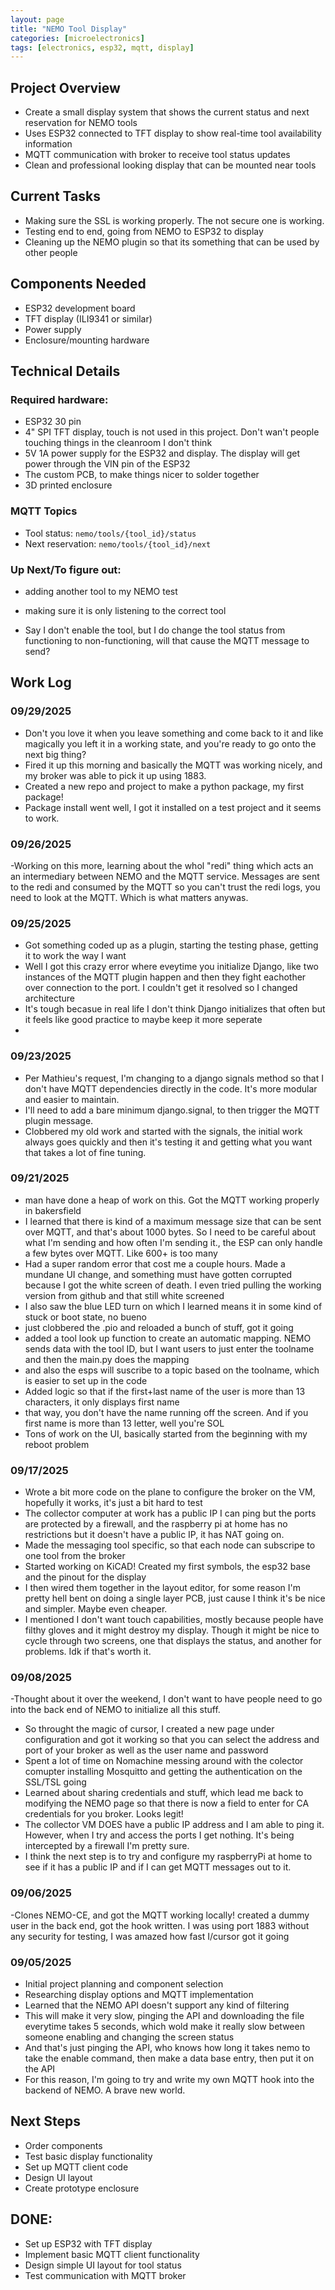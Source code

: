 ```yaml
---
layout: page
title: "NEMO Tool Display"
categories: [microelectronics]
tags: [electronics, esp32, mqtt, display]
---
```


## Project Overview
- Create a small display system that shows the current status and next reservation for NEMO tools
- Uses ESP32 connected to TFT display to show real-time tool availability information
- MQTT communication with broker to receive tool status updates
- Clean and professional looking display that can be mounted near tools

## Current Tasks
- Making sure the SSL is working properly. The not secure one is working.
- Testing end to end, going from NEMO to ESP32 to display
- Cleaning up the NEMO plugin so that its something that can be used by other people


## Components Needed
- ESP32 development board
- TFT display (ILI9341 or similar)
- Power supply
- Enclosure/mounting hardware

## Technical Details
### Required hardware:
- ESP32 30 pin
- 4" SPI TFT display, touch is not used in this project. Don't wan't people touching things in the cleanroom I don't think
- 5V 1A power supply for the ESP32 and display. The display will get power through the VIN pin of the ESP32
- The custom PCB, to make things nicer to solder together
- 3D printed enclosure

### MQTT Topics
- Tool status: `nemo/tools/{tool_id}/status`
- Next reservation: `nemo/tools/{tool_id}/next`

### Up Next/To figure out:
- adding another tool to my NEMO test
- making sure it is only listening to the correct tool

- Say I don't enable the tool, but I do change the tool status from functioning to non-functioning, will that cause the MQTT message to send?

## Work Log

### 09/29/2025
- Don't you love it when you leave something and come back to it and like magically you left it in a working state, and you're ready to go onto the next big thing?
- Fired it up this morning and basically the MQTT was working nicely, and my broker was able to pick it up using 1883.
- Created a new repo and project to make a python package, my first package!
- Package install went well, I got it installed on a test project and it seems to work.

### 09/26/2025
-Working on this more, learning about the whol "redi" thing which acts an an intermediary between NEMO and the MQTT service. Messages are sent to the redi and consumed by the MQTT so you can't trust the redi logs, you need to look at the MQTT. Which is what matters anywas. 

### 09/25/2025
- Got something coded up as a plugin, starting the testing phase, getting it to work the way I want
- Well I got this crazy error where eveytime you initialize Django, like two instances of the MQTT plugin happen and then they fight eachother over connection to the port. I couldn't get it resolved so I changed architecture
- It's tough becasue in real life I don't think Django initializes that often but it feels like good practice to maybe keep it more seperate
- 

### 09/23/2025
- Per Mathieu's request, I'm changing to a django signals method so that I don't have MQTT dependencies directly in the code. It's more modular and easier to maintain.
- I'll need to add a bare minimum django.signal, to then trigger the MQTT plugin message.
- Clobbered my old work and started with the signals, the initial work always goes quickly and then it's testing it and getting what you want that takes a lot of fine tuning. 

### 09/21/2025
- man have done a heap of work on this. Got the MQTT working properly in bakersfield
- I learned that there is kind of a maximum message size that can be sent over MQTT, and that's about 1000 bytes. So I need to be careful about what I'm sending and how often I'm sending it., the ESP can only handle a few bytes over MQTT. Like 600+ is too many
- Had a super random error that cost me a couple hours. Made a mundane UI change, and something must have gotten corrupted because I got the white screen of death. I even tried pulling the working version from github and that still white screened
- I also saw the blue LED turn on which I learned means it in some kind of stuck or boot state, no bueno
- just clobbered the .pio and reloaded a bunch of stuff, got it going
- added a tool look up function to create an automatic mapping. NEMO sends data with the tool ID, but I want users to just enter the toolname and then the main.py does the mapping
- and also the esps will suscribe to a topic based on the toolname, which is easier to set up in the code
- Added logic so that if the first+last name of the user is more than 13 characters, it only displays first name
- that way, you don't have the name running off the screen. And if you first name is more than 13 letter, well you're SOL
- Tons of work on the UI, basically started from the beginning with my reboot problem

### 09/17/2025
- Wrote a bit more code on the plane to configure the broker on the VM, hopefully it works, it's just a bit hard to test
- The collector computer at work has a public IP I can ping but the ports are protected by a firewall, and the raspberry pi at home has no restrictions but it doesn't have a public IP, it has NAT going on. 
- Made the messaging tool specific, so that each node can subscripe to one tool from the broker
- Started working on KiCAD! Created my first symbols, the esp32 base and the pinout for the display
- I then wired them together in the layout editor, for some reason I'm pretty hell bent on doing a single layer PCB, just cause I think it's be nice and simpler. Maybe even cheaper.
- I mentioned I don't want touch capabilities, mostly because people have filthy gloves and it might destroy my display. Though it might be nice to cycle through two screens, one that displays the status, and another for problems. Idk if that's worth it. 

### 09/08/2025
-Thought about it over the weekend, I don't want to have people need to go into the back end of NEMO to initialize all this stuff.
- So throught the magic of cursor, I created a new page under configuration and got it working so that you can select the address and port of your broker as well as the user name and password
- Spent a lot of time on Nomachine messing around with the colector comupter installing Mosquitto and getting the authentication on the SSL/TSL going
- Learned about sharing credentials and stuff, which lead me back to modifying the NEMO page so that there is now a field to enter for CA credentials for you broker. Looks legit!
- The collector VM DOES have a public IP address and I am able to ping it. However, when I try and access the ports I get nothing. It's being intercepted by a firewall I'm pretty sure.
- I think the next step is to try and configure my raspberryPi at home to see if it has a public IP and if I can get MQTT messages out to it. 

### 09/06/2025
-Clones NEMO-CE, and got the MQTT working locally! created a dummy user in the back end, got the hook written. I was using port 1883 without any security for testing, I was amazed how fast I/cursor got it going

### 09/05/2025
- Initial project planning and component selection
- Researching display options and MQTT implementation
- Learned that the NEMO API doesn't support any kind of filtering
- This will make it very slow, pinging the API and downloading the file everytime takes 5 seconds, which wold make it really slow between someone enabling and changing the screen status
- And that's just pinging the API, who knows how long it takes nemo to take the enable command, then make a data base entry, then put it on the API
- For this reason, I'm going to try and write my own MQTT hook into the backend of NEMO. A brave new world.

## Next Steps
- Order components
- Test basic display functionality
- Set up MQTT client code
- Design UI layout
- Create prototype enclosure

## DONE:
- Set up ESP32 with TFT display
- Implement basic MQTT client functionality
- Design simple UI layout for tool status
- Test communication with MQTT broker